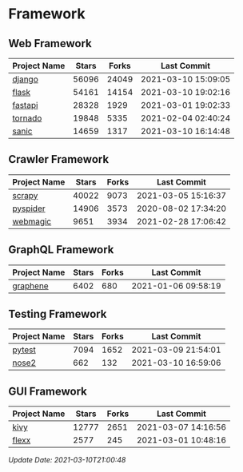 # Framework

## Web Framework
| Project Name | Stars | Forks | Last Commit |
| ------------ | ----- | ----- | ----------- |
| [django](https://github.com/django/django) | 56096 | 24049 | 2021-03-10 15:09:05 |
| [flask](https://github.com/pallets/flask) | 54161 | 14154 | 2021-03-10 19:02:16 |
| [fastapi](https://github.com/tiangolo/fastapi) | 28328 | 1929 | 2021-03-01 19:02:33 |
| [tornado](https://github.com/tornadoweb/tornado) | 19848 | 5335 | 2021-02-04 02:40:24 |
| [sanic](https://github.com/sanic-org/sanic) | 14659 | 1317 | 2021-03-10 16:14:48 |

## Crawler Framework
| Project Name | Stars | Forks | Last Commit |
| ------------ | ----- | ----- | ----------- |
| [scrapy](https://github.com/scrapy/scrapy) | 40022 | 9073 | 2021-03-05 15:16:37 |
| [pyspider](https://github.com/binux/pyspider) | 14906 | 3573 | 2020-08-02 17:34:20 |
| [webmagic](https://github.com/code4craft/webmagic) | 9651 | 3934 | 2021-02-28 17:06:42 |

## GraphQL Framework
| Project Name | Stars | Forks | Last Commit |
| ------------ | ----- | ----- | ----------- |
| [graphene](https://github.com/graphql-python/graphene) | 6402 | 680 | 2021-01-06 09:58:19 |

## Testing Framework
| Project Name | Stars | Forks | Last Commit |
| ------------ | ----- | ----- | ----------- |
| [pytest](https://github.com/pytest-dev/pytest) | 7094 | 1652 | 2021-03-09 21:54:01 |
| [nose2](https://github.com/nose-devs/nose2) | 662 | 132 | 2021-03-10 16:59:06 |

## GUI Framework
| Project Name | Stars | Forks | Last Commit |
| ------------ | ----- | ----- | ----------- |
| [kivy](https://github.com/kivy/kivy) | 12777 | 2651 | 2021-03-07 14:16:56 |
| [flexx](https://github.com/flexxui/flexx) | 2577 | 245 | 2021-03-01 10:48:16 |

*Update Date: 2021-03-10T21:00:48*